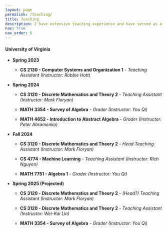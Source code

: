 ```yaml
---
layout: page
permalink: /teaching/
title: Teaching
description: I have extensive teaching experience and have served as a teaching assistant for the courses listed below.
nav: true
nav_order: 6
---
```

#### University of Virginia

- **Spring 2023**

  - **CS 2130 - Computer Systems and Organization 1** - *Teaching Assistant (Instructor: Robbie Hott)*

- **Spring 2024**

  - **CS 3120 - Discrete Mathematics and Theory 2** - *Teaching Assistant (Instructor: Mark Floryan)*

  - **MATH 3354 - Survey of Algebra** - *Grader (Instructor: You Qi)*

  - **MATH 4652 - Introduction to Abstract Algebra** - *Grader (Instructor: Peter Abramenko)*

- **Fall 2024**
  - **CS 3120 - Discrete Mathematics and Theory 2** - *Head Teaching Assistant (Instructor: Mark Floryan)*

  - **CS 4774 - Machine Learning** - *Teaching Assistant (Instructor: Rich Nguyen)*

  - **MATH 7751 - Algebra 1** - *Grader (Instructor: You Qi)*

- **Spring 2025 (Projected)**

  - **CS 3120 - Discrete Mathematics and Theory 2** - *(Head?) Teaching Assistant (Instructor: Mark Floryan)*

  - **CS 3120 - Discrete Mathematics and Theory 2** - *Teaching Assistant (Instructor: Wei-Kai Lin)*

  - **MATH 3354 - Survey of Algebra** - *Grader (Instructor: You Qi)*
